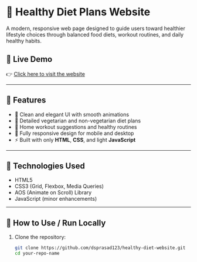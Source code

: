 # 🥗 Healthy Diet Plans Website

A modern, responsive web page designed to guide users toward healthier lifestyle choices through balanced food diets, workout routines, and daily healthy habits.

## 🌟 Live Demo
👉 [Click here to visit the website](https://dsprasad123.github.io/healthy-diet-website/)

---

## 📌 Features

- 💚 Clean and elegant UI with smooth animations
- 🍎 Detailed vegetarian and non-vegetarian diet plans
- 🧘 Home workout suggestions and healthy routines
- 📱 Fully responsive design for mobile and desktop
- ⚡ Built with only **HTML**, **CSS**, and light **JavaScript**

---

## 🔧 Technologies Used

- HTML5
- CSS3 (Grid, Flexbox, Media Queries)
- AOS (Animate on Scroll) Library
- JavaScript (minor enhancements)

---


## 🚀 How to Use / Run Locally

1. Clone the repository:

   ```bash
   git clone https://github.com/dsprasad123/healthy-diet-website.git
   cd your-repo-name
